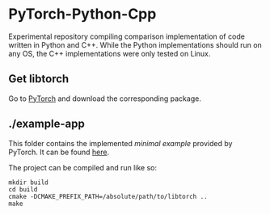 # PyTorch-Python-Cpp
Experimental repository compiling comparison implementation of code written in Python and C++.
While the Python implementations should run on any OS, the C++ implementations were only tested on Linux. 

## Get libtorch
Go to [PyTorch](https://pytorch.org/) and download the corresponding package. 

## ./example-app
This folder contains the implemented *minimal example* provided by PyTorch. It can be found [here](https://pytorch.org/cppdocs/installing.html). 

The project can be compiled and run like so: 
```
mkdir build
cd build
cmake -DCMAKE_PREFIX_PATH=/absolute/path/to/libtorch ..
make
```

